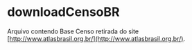 # downloadCensoBR

Arquivo contendo Base Censo retirada do site [http://www.atlasbrasil.org.br/](http://www.atlasbrasil.org.br/).
